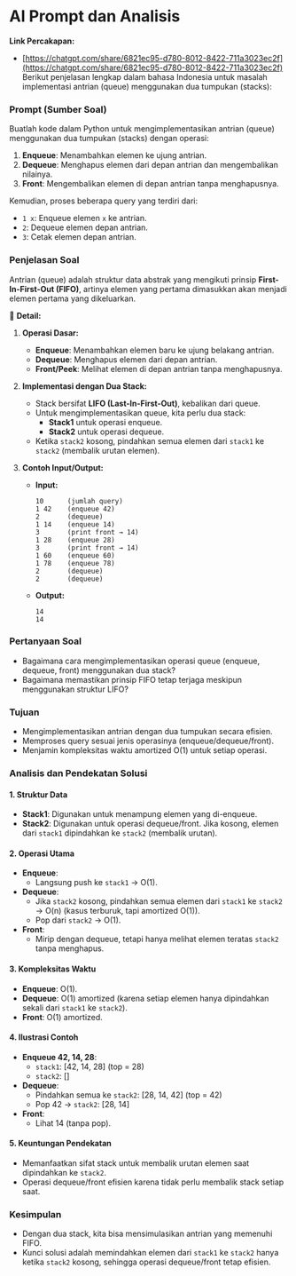 # AI Prompt dan Analisis

**Link Percakapan:**  
- [https://chatgpt.com/share/6821ec95-d780-8012-8422-711a3023ec2f](https://chatgpt.com/share/6821ec95-d780-8012-8422-711a3023ec2f)
Berikut penjelasan lengkap dalam bahasa Indonesia untuk masalah implementasi antrian (queue) menggunakan dua tumpukan (stacks):

### Prompt (Sumber Soal)
Buatlah kode dalam Python untuk mengimplementasikan antrian (queue) menggunakan dua tumpukan (stacks) dengan operasi:
1. **Enqueue**: Menambahkan elemen ke ujung antrian.
2. **Dequeue**: Menghapus elemen dari depan antrian dan mengembalikan nilainya.
3. **Front**: Mengembalikan elemen di depan antrian tanpa menghapusnya.

Kemudian, proses beberapa query yang terdiri dari:
- `1 x`: Enqueue elemen `x` ke antrian.
- `2`: Dequeue elemen depan antrian.
- `3`: Cetak elemen depan antrian.

### Penjelasan Soal
Antrian (queue) adalah struktur data abstrak yang mengikuti prinsip **First-In-First-Out (FIFO)**, artinya elemen yang pertama dimasukkan akan menjadi elemen pertama yang dikeluarkan.

📎 **Detail:**
1. **Operasi Dasar:**
   - **Enqueue**: Menambahkan elemen baru ke ujung belakang antrian.
   - **Dequeue**: Menghapus elemen dari depan antrian.
   - **Front/Peek**: Melihat elemen di depan antrian tanpa menghapusnya.

2. **Implementasi dengan Dua Stack:**
   - Stack bersifat **LIFO (Last-In-First-Out)**, kebalikan dari queue.
   - Untuk mengimplementasikan queue, kita perlu dua stack:
     - **Stack1** untuk operasi enqueue.
     - **Stack2** untuk operasi dequeue.
   - Ketika `stack2` kosong, pindahkan semua elemen dari `stack1` ke `stack2` (membalik urutan elemen).

3. **Contoh Input/Output:**
   - **Input:**
     ```
     10      (jumlah query)
     1 42    (enqueue 42)
     2       (dequeue)
     1 14    (enqueue 14)
     3       (print front → 14)
     1 28    (enqueue 28)
     3       (print front → 14)
     1 60    (enqueue 60)
     1 78    (enqueue 78)
     2       (dequeue)
     2       (dequeue)
     ```
   - **Output:**
     ```
     14
     14
     ```

### Pertanyaan Soal
- Bagaimana cara mengimplementasikan operasi queue (enqueue, dequeue, front) menggunakan dua stack?
- Bagaimana memastikan prinsip FIFO tetap terjaga meskipun menggunakan struktur LIFO?

### Tujuan
- Mengimplementasikan antrian dengan dua tumpukan secara efisien.
- Memproses query sesuai jenis operasinya (enqueue/dequeue/front).
- Menjamin kompleksitas waktu amortized O(1) untuk setiap operasi.

### Analisis dan Pendekatan Solusi

#### 1. **Struktur Data**
   - **Stack1**: Digunakan untuk menampung elemen yang di-enqueue.
   - **Stack2**: Digunakan untuk operasi dequeue/front. Jika kosong, elemen dari `stack1` dipindahkan ke `stack2` (membalik urutan).

#### 2. **Operasi Utama**
   - **Enqueue**:
     - Langsung push ke `stack1` → O(1).
   - **Dequeue**:
     - Jika `stack2` kosong, pindahkan semua elemen dari `stack1` ke `stack2` → O(n) (kasus terburuk, tapi amortized O(1)).
     - Pop dari `stack2` → O(1).
   - **Front**:
     - Mirip dengan dequeue, tetapi hanya melihat elemen teratas `stack2` tanpa menghapus.

#### 3. **Kompleksitas Waktu**
   - **Enqueue**: O(1).
   - **Dequeue**: O(1) amortized (karena setiap elemen hanya dipindahkan sekali dari `stack1` ke `stack2`).
   - **Front**: O(1) amortized.

#### 4. **Ilustrasi Contoh**
   - **Enqueue 42, 14, 28**:
     - `stack1`: [42, 14, 28] (top = 28)
     - `stack2`: []
   - **Dequeue**:
     - Pindahkan semua ke `stack2`: [28, 14, 42] (top = 42)
     - Pop 42 → `stack2`: [28, 14]
   - **Front**:
     - Lihat 14 (tanpa pop).

#### 5. **Keuntungan Pendekatan**
   - Memanfaatkan sifat stack untuk membalik urutan elemen saat dipindahkan ke `stack2`.
   - Operasi dequeue/front efisien karena tidak perlu membalik stack setiap saat.


### Kesimpulan
- Dengan dua stack, kita bisa mensimulasikan antrian yang memenuhi FIFO.
- Kunci solusi adalah memindahkan elemen dari `stack1` ke `stack2` hanya ketika `stack2` kosong, sehingga operasi dequeue/front tetap efisien.
